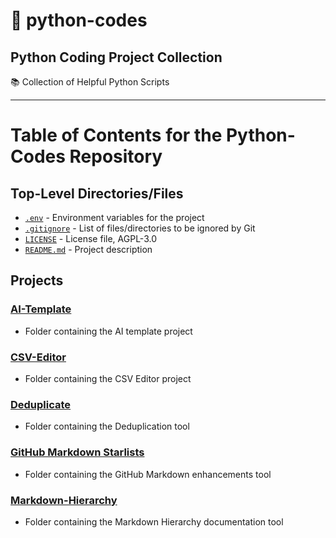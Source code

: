 # 🐍 python-codes
Python Coding Project Collection 
---

📚 Collection of Helpful Python Scripts

---

# Table of Contents for the Python-Codes Repository

## Top-Level Directories/Files

- [`.env`](https://github.com/tilltmk/python-codes/blob/main/.env) - Environment variables for the project
- [`.gitignore`](https://github.com/tilltmk/python-codes/blob/main/.gitignore) - List of files/directories to be ignored by Git
- [`LICENSE`](https://github.com/tilltmk/python-codes/blob/main/LICENSE) - License file, AGPL-3.0
- [`README.md`](https://github.com/tilltmk/python-codes/blob/main/README.md) - Project description

## Projects

### [AI-Template](https://github.com/tilltmk/python-codes/tree/main/ai-template)

- Folder containing the AI template project

### [CSV-Editor](https://github.com/tilltmk/python-codes/tree/main/csv-editor)

- Folder containing the CSV Editor project

### [Deduplicate](https://github.com/tilltmk/python-codes/tree/main/deduplicate)

- Folder containing the Deduplication tool

### [GitHub Markdown Starlists](https://github.com/tilltmk/python-codes/tree/main/github.md-starlists)

- Folder containing the GitHub Markdown enhancements tool

### [Markdown-Hierarchy](https://github.com/tilltmk/python-codes/tree/main/markdown-hierarchy)

- Folder containing the Markdown Hierarchy documentation tool
